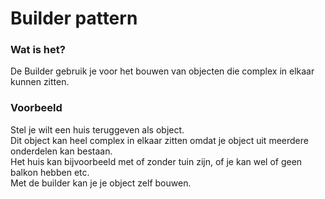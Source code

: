 # Builder pattern

### Wat is het?

De Builder gebruik je voor het bouwen van objecten die complex in elkaar kunnen zitten.

### Voorbeeld

Stel je wilt een huis teruggeven als object.<br>
Dit object kan heel complex in elkaar zitten omdat je object uit meerdere onderdelen kan bestaan.<br>
Het huis kan bijvoorbeeld met of zonder tuin zijn, of je kan wel of geen balkon hebben etc.<br>
Met de builder kan je je object zelf bouwen.